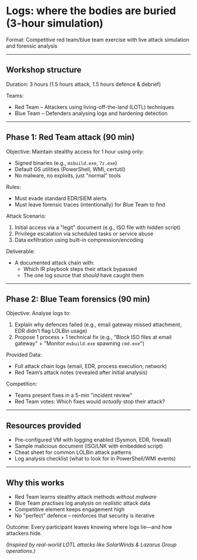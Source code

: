 # Logs: where the bodies are buried (3-hour simulation)

Format: Competitive red team/blue team exercise with live attack simulation and forensic analysis  

---

## Workshop structure  

Duration: 3 hours (1.5 hours attack, 1.5 hours defence & debrief)  

Teams:  
- Red Team – Attackers using living-off-the-land (LOTL) techniques  
- Blue Team – Defenders analysing logs and hardening detection  

---

## Phase 1: Red Team attack (90 min)

Objective: Maintain stealthy access for 1 hour using only: 

* Signed binaries (e.g., `msbuild.exe`, `7z.exe`)  
* Default OS utilities (PowerShell, WMI, certutil)  
* No malware, no exploits, just "normal" tools  

Rules:  

- Must evade standard EDR/SIEM alerts  
- Must leave forensic traces (intentionally) for Blue Team to find  

Attack Scenario:  

1. Initial access via a "legit" document (e.g., ISO file with hidden script)  
2. Privilege escalation via scheduled tasks or service abuse  
3. Data exfiltration using built-in compression/encoding  

Deliverable:  

- A documented attack chain with:  
  * Which IR playbook steps their attack bypassed  
  * The one log source that *should* have caught them  

---

## Phase 2: Blue Team forensics (90 min)  

Objective: Analyse logs to:  

1. Explain why defences failed (e.g., email gateway missed attachment, EDR didn’t flag LOLBin usage)  
2. Propose 1 process + 1 technical fix (e.g., "Block ISO files at email gateway" + "Monitor `msbuild.exe` spawning `cmd.exe`")  

Provided Data:  

- Full attack chain logs (email, EDR, process execution, network)  
- Red Team’s attack notes (revealed after initial analysis)  

Competition:  

- Teams present fixes in a 5-min "incident review"  
- Red Team votes: Which fixes would *actually* stop their attack?  

---

## Resources provided  

* Pre-configured VM with logging enabled (Sysmon, EDR, firewall)  
* Sample malicious document (ISO/LNK with embedded script)  
* Cheat sheet for common LOLBin attack patterns  
* Log analysis checklist (what to look for in PowerShell/WMI events)  

---

## Why this works

- Red Team learns stealthy attack methods *without malware*  
- Blue Team practises log analysis on *realistic* attack data  
- Competitive element keeps engagement high  
- No "perfect" defence – reinforces that security is iterative  

Outcome: Every participant leaves knowing where logs lie—and how attackers hide.  

*(Inspired by real-world LOTL attacks like SolarWinds & Lazarus Group operations.)*